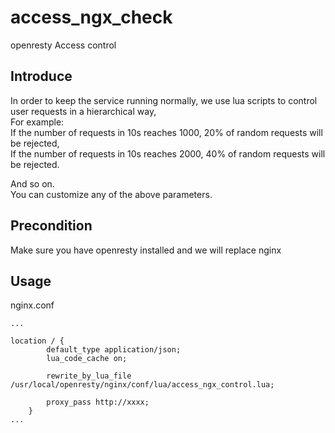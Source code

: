 # access_ngx_check
openresty Access control

## Introduce
In order to keep the service running normally, we use lua scripts to control user requests in a hierarchical way,  
For example:  
If the number of requests in 10s reaches 1000, 20% of random requests will be rejected,  
If the number of requests in 10s reaches 2000, 40% of random requests will be rejected.  
  
And so on.  
You can customize any of the above parameters.  


## Precondition
Make sure you have openresty installed and we will replace nginx


## Usage
nginx.conf

```
...

location / {
        default_type application/json;
        lua_code_cache on;
       
        rewrite_by_lua_file /usr/local/openresty/nginx/conf/lua/access_ngx_control.lua;
        
        proxy_pass http://xxxx;
    }
...
```
